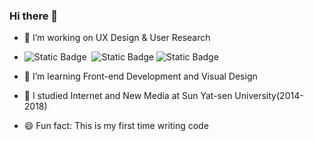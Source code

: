### Hi there 👋
- 🔭 I’m working on UX Design & User Research
- ![Static Badge](https://img.shields.io/badge/GUI-%F0%9F%8E%AE-pink)&nbsp; ![Static Badge](https://img.shields.io/badge/HMI-%F0%9F%9A%97-64D2FF)&nbsp;![Static Badge](https://img.shields.io/badge/AI-%F0%9F%A4%96%EF%B8%8F-orange)


- 📖 I’m learning Front-end Development and Visual Design
- 🏫 I studied Internet and New Media at Sun Yat-sen University(2014-2018)
- 😄 Fun fact: This is my first time writing code

  
<!--
**yeetynn96/yeetynn96** is a ✨ _special_ ✨ repository because its `README.md` (this file) appears on your GitHub profile.

Here are some ideas to get you started:

- 🔭 I’m currently working on 
- 🌱 I’m currently learning ...
- 👯 I’m looking to collaborate on ...
- 🤔 I’m looking for help with ...
- 💬 Ask me about ...
- 📫 How to reach me: ...
- 😄 Pronouns: ...
- ⚡ Fun fact: ...
-->
